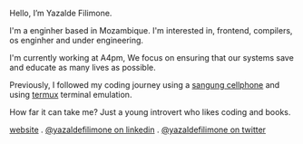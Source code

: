Hello, I’m Yazalde Filimone.

I'm a enginher based in Mozambique. I'm interested in, frontend, compilers, os enginher and under engineering.

I'm currently working at A4pm, We focus on ensuring that our systems save and educate as many lives as possible.

Previously, I followed my coding journey using a [sangung cellphone](https://www.samsung.com/ph/smartphones/others/galaxy-grand-prime-white-8gb-sm-g530hzwdxtc/)  and using [termux](https://termux.dev/en/) terminal emulation.

How far it can take me? Just a young introvert who likes coding and books.
  
<p align="enter">
    <a href="https://yazaldefilimone.com">website</a> .
    <a href="https://www.linkedin.com/in/yazalde-filimone">@yazaldefilimone on linkedin</a> .
    <a href="https://twitter.com/yazaldefilimone">@yazaldefilimone on twitter</a>
    </p>
